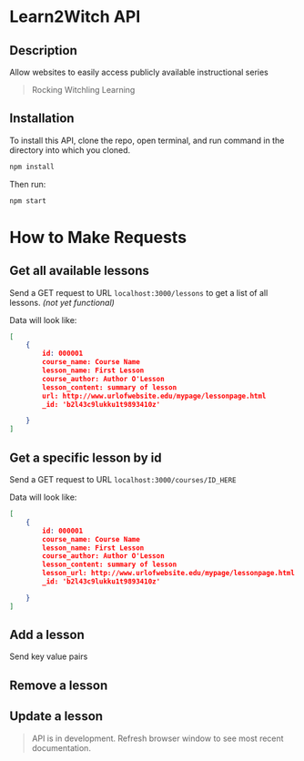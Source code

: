 # Learn2Witch API

## Description
Allow websites to easily access publicly available instructional series

> Rocking Witchling Learning

## Installation

To install this API, clone the repo, open terminal, and run command in the directory into which you cloned.

```bash
npm install
```

Then run:

```bash
npm start
```
# How to Make Requests

## Get all available lessons

Send a GET request to URL `localhost:3000/lessons` to get a list of all lessons. *(not yet functional)*

Data will look like:

```json
[
    {
        id: 000001
        course_name: Course Name
        lesson_name: First Lesson
        course_author: Author O'Lesson
        lesson_content: summary of lesson
        url: http://www.urlofwebsite.edu/mypage/lessonpage.html
        _id: 'b2l43c9lukku1t9893410z'

    }
]
```

## Get a specific lesson by id

Send a GET request to URL `localhost:3000/courses/ID_HERE`

Data will look like:

```json
[
    {
        id: 000001
        course_name: Course Name
        lesson_name: First Lesson
        course_author: Author O'Lesson
        lesson_content: summary of lesson
        lesson_url: http://www.urlofwebsite.edu/mypage/lessonpage.html
        _id: 'b2l43c9lukku1t9893410z'

    }
]
```

## Add a lesson

Send key value pairs

## Remove a lesson

## Update a lesson

> API is in development. Refresh browser window to see most recent documentation.
